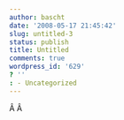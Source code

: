 ```yaml
---
author: bascht
date: '2008-05-17 21:45:42'
slug: untitled-3
status: publish
title: Untitled
comments: true
wordpress_id: '629'
? ''
: - Uncategorized
---
```


Â Â


